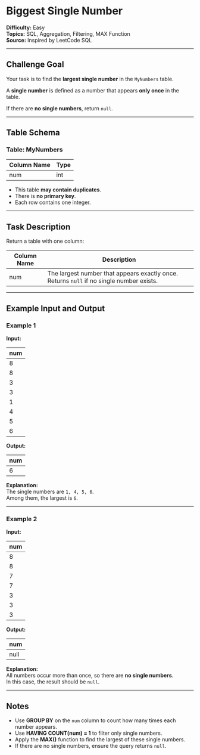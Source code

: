 # Biggest Single Number

**Difficulty:** Easy  
**Topics:** SQL, Aggregation, Filtering, MAX Function  
**Source:** Inspired by LeetCode SQL  

---

## Challenge Goal

Your task is to find the **largest single number** in the `MyNumbers` table.

A **single number** is defined as a number that appears **only once** in the table.

If there are **no single numbers**, return `null`.

---

## Table Schema

### Table: MyNumbers

| Column Name | Type |
|--------------|------|
| num          | int  |

- This table **may contain duplicates**.  
- There is **no primary key**.  
- Each row contains one integer.

---

## Task Description

Return a table with one column:

| Column Name | Description |
|--------------|-------------|
| num          | The largest number that appears exactly once. Returns `null` if no single number exists. |

---

## Example Input and Output

### Example 1

**Input:**

| num |
|-----|
| 8   |
| 8   |
| 3   |
| 3   |
| 1   |
| 4   |
| 5   |
| 6   |

**Output:**

| num |
|-----|
| 6   |

**Explanation:**  
The single numbers are `1, 4, 5, 6`.  
Among them, the largest is `6`.

---

### Example 2

**Input:**

| num |
|-----|
| 8   |
| 8   |
| 7   |
| 7   |
| 3   |
| 3   |
| 3   |

**Output:**

| num  |
|------|
| null |

**Explanation:**  
All numbers occur more than once, so there are **no single numbers**.  
In this case, the result should be `null`.

---

## Notes

- Use **GROUP BY** on the `num` column to count how many times each number appears.  
- Use **HAVING COUNT(num) = 1** to filter only single numbers.  
- Apply the **MAX()** function to find the largest of these single numbers.  
- If there are no single numbers, ensure the query returns `null`.
